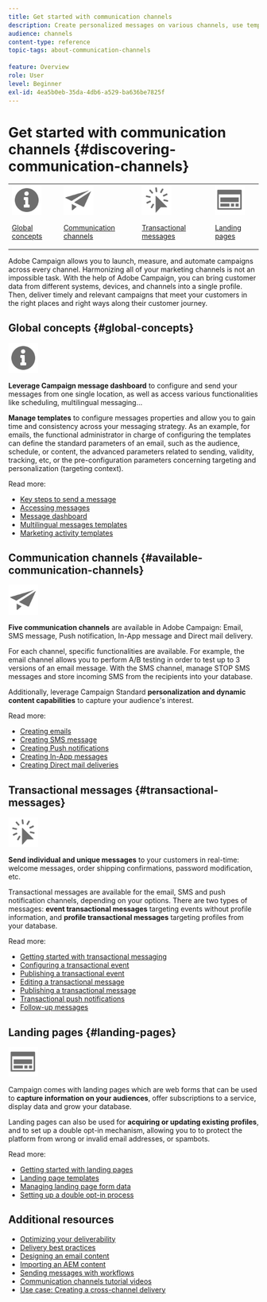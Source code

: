 ```yaml
---
title: Get started with communication channels
description: Create personalized messages on various channels, use templates, create landing pages and check best practices.
audience: channels
content-type: reference
topic-tags: about-communication-channels

feature: Overview
role: User
level: Beginner
exl-id: 4ea5b0eb-35da-4db6-a529-ba636be7825f
---
```

# Get started with communication channels {#discovering-communication-channels}

<table>
<tr>
<td><img src="assets/do-not-localize/icon_concepts.svg" width="60px"><p><a href="#global-concepts">Global concepts</a></p></td>
<td><img src="assets/do-not-localize/icon_channels.svg" width="60px"><p><a href="#available-communication-channels">Communication channels</a></p></td>
<td><img src="assets/do-not-localize/icon_transactional.svg" width="60px"><p><a href="#transactional-messages">Transactional messages</a></p></td>
<td><img src="assets/do-not-localize/icon_landing.svg" width="60px"><p><a href="#landing-pages">Landing pages</a></p></td></tr>
</table>

Adobe Campaign allows you to launch, measure, and automate campaigns across every channel.
Harmonizing all of your marketing channels is not an impossible task. With the help of Adobe Campaign, you can bring customer data from different systems, devices, and channels into a single profile. Then, deliver timely and relevant campaigns that meet your customers in the right places and right ways along their customer journey.

## Global concepts {#global-concepts}

<img src="assets/do-not-localize/icon_concepts.svg" width="60px">

**Leverage Campaign message dashboard** to configure and send your messages from one single location, as well as access various functionalities like scheduling, multilingual messaging...

**Manage templates** to configure messages properties and allow you to gain time and consistency across your messaging strategy. As an example, for emails, the functional administrator in charge of configuring the templates can define the standard parameters of an email, such as the audience, schedule, or content, the advanced parameters related to sending, validity, tracking, etc, or the pre-configuration parameters concerning targeting and personalization (targeting context).

Read more:

* [Key steps to send a message](../../channels/using/key-steps-to-send-a-message.md)
* [Accessing messages](../../channels/using/accessing-messages.md)
* [Message dashboard](../../channels/using/message-dashboard.md)
* [Multilingual messages templates](../../channels/using/multilingual-messages-template.md)
* [Marketing activity templates](../../start/using/marketing-activity-templates.md)

## Communication channels {#available-communication-channels}

<img src="assets/do-not-localize/icon_channels.svg"  width="60px">

**Five communication channels** are available in Adobe Campaign: Email, SMS message, Push notification, In-App message and Direct mail delivery.

For each channel, specific functionalities are available. For example, the email channel allows you to perform A/B testing in order to test up to 3 versions of an email message. With the SMS channel, manage STOP SMS messages and store incoming SMS from the recipients into your database.

Additionally, leverage Campaign Standard **personalization and dynamic content capabilities** to capture your audience's interest.

Read more:

* [Creating emails](../../channels/using/about-emails.md)
* [Creating SMS message](../../channels/using/about-sms-messages.md)
* [Creating Push notifications](../../channels/using/about-push-notifications.md)
* [Creating In-App messages](../../channels/using/about-in-app-messaging.md)
* [Creating Direct mail deliveries](../../channels/using/about-direct-mail.md)

## Transactional messages {#transactional-messages}

<img src="assets/do-not-localize/icon_transactional.svg" width="60px">

**Send individual and unique messages** to your customers in real-time: welcome messages, order shipping confirmations, password modification, etc.

Transactional messages are available for the email, SMS and push notification channels, depending on your options. There are two types of messages: **event transactional messages** targeting events without profile information, and **profile transactional messages** targeting profiles from your database.

Read more:

* [Getting started with transactional messaging](../../channels/using/getting-started-with-transactional-msg.md)
* [Configuring a transactional event](../../channels/using/configuring-transactional-event.md)
* [Publishing a transactional event](../../channels/using/publishing-transactional-event.md)
* [Editing a transactional message](../../channels/using/editing-transactional-message.md)
* [Publishing a transactional message](../../channels/using/publishing-transactional-message.md)
* [Transactional push notifications](../../channels/using/transactional-push-notifications.md)
* [Follow-up messages](../../channels/using/follow-up-messages.md)

## Landing pages {#landing-pages}

<img src="assets/do-not-localize/icon_landing.svg" width="60px">

Campaign comes with landing pages which are web forms that can be used to **capture information on your audiences**, offer subscriptions to a service, display data and grow your database.

Landing pages can also be used for **acquiring or updating existing profiles**, and to set up a double opt-in mechanism, allowing you to to protect the platform from wrong or invalid email addresses, or spambots.

Read more:

* [Getting started with landing pages](../../channels/using/getting-started-with-landing-pages.md)
* [Landing page templates](../../channels/using/landing-page-templates.md)
* [Managing landing page form data](../../channels/using/managing-landing-page-form-data.md)
* [Setting up a double opt-in process](../../channels/using/setting-up-a-double-opt-in-process.md)

## Additional resources

* [Optimizing your deliverability](../../sending/using/about-deliverability.md)
* [Delivery best practices](../../sending/using/delivery-best-practices.md)
* [Designing an email content](../../designing/using/designing-content-in-adobe-campaign.md)
* [Importing an AEM content](../../integrating/using/creating-email-experience-manager.md)
* [Sending messages with workflows](../../automating/using/about-channel-activities.md)
* [Communication channels tutorial videos](https://experienceleague.adobe.com/docs/campaign-standard-learn/tutorials/communication-channels/email/create-email-from-homepage.html)
* [Use case: Creating a cross-channel delivery](../../automating/using/workflow-cross-channel-delivery.md)
